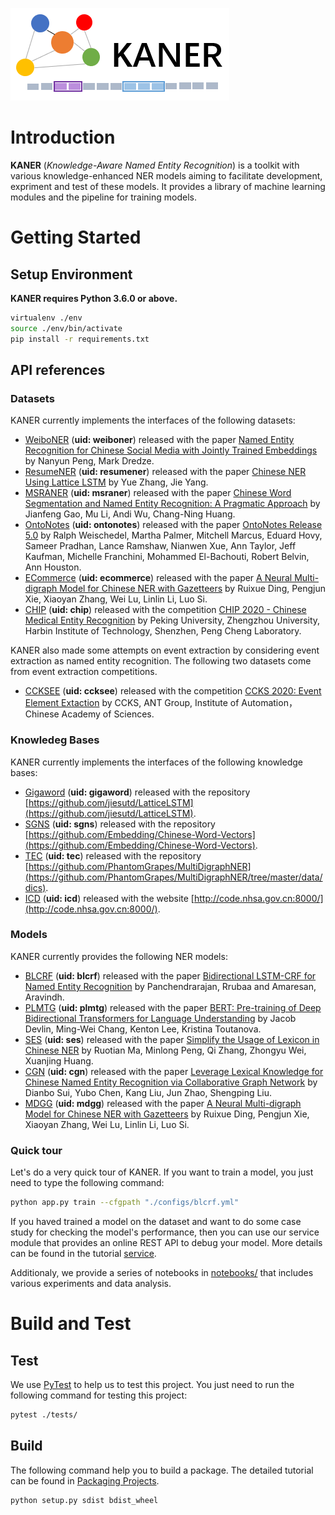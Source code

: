 ![KANER](./docs/_static/img/logo.png)
# Introduction
**KANER** (*Knowledge-Aware Named Entity Recognition*) is a toolkit with various knowledge-enhanced NER models aiming to facilitate development, expriment and test of these models. It provides a library of machine learning modules and the pipeline for training models.

# Getting Started
## Setup Environment
**KANER requires Python 3.6.0 or above.**

```bash
virtualenv ./env
source ./env/bin/activate
pip install -r requirements.txt
```

## API references
### Datasets
KANER currently implements the interfaces of the following datasets:

- [WeiboNER](https://github.com/hltcoe/golden-horse) (**uid: weiboner**) released with the paper [Named Entity Recognition for Chinese Social Media with Jointly Trained Embeddings](https://www.aclweb.org/anthology/D15-1064/) by Nanyun Peng, Mark Dredze.
- [ResumeNER](https://github.com/jiesutd/LatticeLSTM/tree/master/ResumeNER) (**uid: resumener**) released with the paper [Chinese NER Using Lattice LSTM](https://www.aclweb.org/anthology/P18-1144/) by Yue Zhang, Jie Yang.
- [MSRANER](https://www.microsoft.com/en-us/download/details.aspx?id=52531) (**uid: msraner**) released with the paper [Chinese Word Segmentation and Named Entity Recognition: A Pragmatic Approach](https://www.aclweb.org/anthology/J05-4005/) by Jianfeng Gao, Mu Li, Andi Wu, Chang-Ning Huang.
- [OntoNotes](https://catalog.ldc.upenn.edu/LDC2011T03) (**uid: ontonotes**) released with the paper [OntoNotes Release 5.0](https://catalog.ldc.upenn.edu/docs/LDC2013T19/OntoNotes-Release-5.0.pdf) by Ralph Weischedel, Martha Palmer, Mitchell Marcus, Eduard Hovy, Sameer Pradhan, Lance Ramshaw, Nianwen Xue, Ann Taylor, Jeff Kaufman, Michelle Franchini, Mohammed El-Bachouti, Robert Belvin, Ann Houston.
- [ECommerce](https://github.com/PhantomGrapes/MultiDigraphNER/tree/master/data/ecommerce) (**uid: ecommerce**) released with the paper [A Neural Multi-digraph Model for Chinese NER with Gazetteers](https://www.aclweb.org/anthology/P19-1141/) by Ruixue Ding, Pengjun Xie, Xiaoyan Zhang, Wei Lu, Linlin Li, Luo Si.
- [CHIP](https://www.biendata.xyz/competition/chip_2020_1/) (**uid: chip**) released with the competition [CHIP 2020 - Chinese Medical Entity Recognition](https://www.biendata.xyz/competition/chip_2020_1/) by Peking University, Zhengzhou University, Harbin Institute of Technology, Shenzhen, Peng Cheng Laboratory.

KANER also made some attempts on event extraction by considering event extraction as named entity recognition. The following two datasets come from event extraction competitions. 
- [CCKSEE](https://www.biendata.xyz/competition/ccks_2020_4_2/data/) (**uid: ccksee**) released with the competition [CCKS 2020: Event Element Extaction](https://www.biendata.xyz/competition/ccks_2020_4_2/data/) by CCKS, ANT Group, Institute of Automation，Chinese Academy of Sciences.

### Knowledeg Bases
KANER currently implements the interfaces of the following knowledge bases:
- [Gigaword](https://github.com/jiesutd/LatticeLSTM) (**uid: gigaword**) released with the repository [https://github.com/jiesutd/LatticeLSTM](https://github.com/jiesutd/LatticeLSTM).
- [SGNS](https://github.com/Embedding/Chinese-Word-Vectors) (**uid: sgns**) released with the repository [https://github.com/Embedding/Chinese-Word-Vectors](https://github.com/Embedding/Chinese-Word-Vectors).
- [TEC](https://github.com/PhantomGrapes/MultiDigraphNER/tree/master/data/dics) (**uid: tec**) released with the repository [https://github.com/PhantomGrapes/MultiDigraphNER](https://github.com/PhantomGrapes/MultiDigraphNER/tree/master/data/dics).
- [ICD](http://code.nhsa.gov.cn:8000/) (**uid: icd**) released with the website [http://code.nhsa.gov.cn:8000/](http://code.nhsa.gov.cn:8000/).

### Models
KANER currently provides the following NER models:
- [BLCRF](#) (**uid: blcrf**) released with the paper [Bidirectional LSTM-CRF for Named Entity Recognition](https://www.aclweb.org/anthology/Y18-1061/) by Panchendrarajan, Rrubaa and Amaresan, Aravindh.
- [PLMTG](#) (**uid: plmtg**) released with the paper [BERT: Pre-training of Deep Bidirectional Transformers for Language Understanding](https://www.aclweb.org/anthology/N19-1423/) by Jacob Devlin, Ming-Wei Chang, Kenton Lee, Kristina Toutanova.
- [SES](#) (**uid: ses**) released with the paper [Simplify the Usage of Lexicon in Chinese NER](https://www.aclweb.org/anthology/2020.acl-main.528/) by Ruotian Ma, Minlong Peng, Qi Zhang, Zhongyu Wei, Xuanjing Huang.
- [CGN](#) (**uid: cgn**) released with the paper [Leverage Lexical Knowledge for Chinese Named Entity Recognition via Collaborative Graph Network](https://www.aclweb.org/anthology/D19-1396/) by Dianbo Sui, Yubo Chen, Kang Liu, Jun Zhao, Shengping Liu.
- [MDGG](#) (**uid: mdgg**) released with the paper [A Neural Multi-digraph Model for Chinese NER with Gazetteers](https://www.aclweb.org/anthology/P19-1141/) by Ruixue Ding, Pengjun Xie, Xiaoyan Zhang, Wei Lu, Linlin Li, Luo Si.

### Quick tour
Let's do a very quick tour of KANER. If you want to train a model, you just need to type the following command:

```bash
python app.py train --cfgpath "./configs/blcrf.yml"
```

If you haved trained a model on the dataset and want to do some case study for checking the model's performance, then you can use our service module that provides an online REST API to debug your model. More details can be found in the tutorial [service](./docs/tutorials/service.md).

Additionaly, we provide a series of notebooks in [notebooks/](notebooks/) that includes various experiments and data analysis.


# Build and Test
## Test
We use [PyTest](https://docs.pytest.org/en/stable/) to help us to test this project. You just need to run the following command for testing this project:

```bash
pytest ./tests/
```

## Build
The following command help you to build a package. The detailed tutorial can be found in [Packaging Projects](https://packaging.python.org/tutorials/packaging-projects/).

```bash
python setup.py sdist bdist_wheel
```
